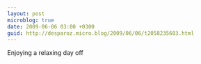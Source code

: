 ```yaml
---
layout: post
microblog: true
date: 2009-06-06 03:00 +0300
guid: http://desparoz.micro.blog/2009/06/06/t2058235603.html
---
```

Enjoying a relaxing day off
